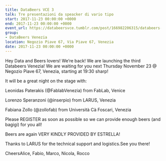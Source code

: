 ```yaml
---
title: DataBeers VCE 3
talk: Tre presentazioni da speacker di vario tipo
start: 2017-11-23 00:00:00 +0000
end: 2017-11-23 00:00:00 +0000
event_url: https://databeersvce.tumblr.com/post/166982206315/databeers-venezia-3-23112017-negozio-piave
group:
- DataBeers Venezia
location: Negozio Piave 67, Via Piave 67, Venezia
date: 2017-11-23 00:00:00 +0000
---
```

Hey Data and Beers lovers! We’re back! We are launching the third Databeers Venezia! We are waiting for you next Thursday November 23 @ Negozio Piave 67, Venezia, starting at 19:30 sharp!

It will be a great night on the stage with:

Leonidas Paterakis (@FablabVenezia)
from FabLab, Venice

Lorenzo Speranzoni (@inserpio)
from LARUS, Venezia

Fabiana Zollo (@zollofab)
from Università Cà Foscari, Venezia

Please REGISTER as soon as possible so we can provide enough beers (and bagigi) for you all!

Beers are again VERY KINDLY PROVIDED BY ESTRELLA!

Thanks to LARUS for the technical support and logistics.See you there!

CheersAlice, Fabio, Marco, Nicola, Rocco
